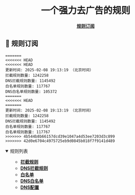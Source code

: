 <div align="center">
<h1 align="center"><br>一个强力去广告的规则</h1>

<h4>
  <a href="#a">规则订阅</a>
</h4>

</div>

<h2 id="a">🎯 规则订阅</h2>

```
=======
<<<<<<< HEAD
<<<<<<< HEAD
更新时间: 2025-02-08 19:13:19 （北京时间）
拦截规则数量: 1242258
DNS拦截规则数量: 1145492
白名单规则数量: 117767
DNS白名单规则数量: 105372
=======
<<<<<<< HEAD
=======
更新时间: 2025-02-08 19:13:19 （北京时间）
拦截规则数量: 1242258
DNS拦截规则数量: 1145492
白名单规则数量: 117767
白名单规则数量: 117767
>>>>>>> 4b544b8b66157dcd39e1047a4d53ee7203d3c899
>>>>>>> 42d0e6704c4975725eb9d0845b018f7f9141d489
``` 
<details open>
<summary>规则列表</summary>
<ul>

- **[拦截规则](https://raw.githubusercontent.com/LINJIANPEI/LinlinDNS/main/rules.txt)**
- **[DNS拦截规则](https://raw.githubusercontent.com/LINJIANPEI/LinlinDNS/main/dns.txt)**
- **[白名单](https://raw.githubusercontent.com/LINJIANPEI/LinlinDNS/main/allow.txt)**
- **[DNS白名单](https://raw.githubusercontent.com/LINJIANPEI/LinlinDNS/main/dnsallow.txt)**
- **[DNS配置](https://raw.githubusercontent.com/LINJIANPEI/LinlinDNS/main/DnsConfiguration.txt)**
</ul>
</details>